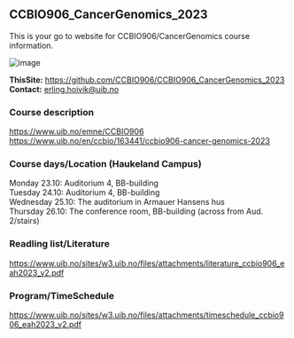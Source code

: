 ## CCBIO906_CancerGenomics_2023
This is your go to website for CCBIO906/CancerGenomics course information. 
    
![image](https://github.com/CCBIO906/CCBIO906_CancerGenomics_2023/assets/147002279/74e24652-2f04-43ac-baa0-dc2616ccf58e)

**ThisSite:** https://github.com/CCBIO906/CCBIO906_CancerGenomics_2023     
**Contact:** erling.hoivik@uib.no   

### Course description
https://www.uib.no/emne/CCBIO906     
https://www.uib.no/en/ccbio/163441/ccbio906-cancer-genomics-2023   

### Course days/Location (Haukeland Campus)    
Monday 23.10: Auditorium 4, BB-building    
Tuesday 24.10: Auditorium 4, BB-building     
Wednesday 25.10: The auditorium in Armauer Hansens hus     
Thursday 26.10: The conference room, BB-building (across from Aud. 2/stairs)       

### Readling list/Literature
https://www.uib.no/sites/w3.uib.no/files/attachments/literature_ccbio906_eah2023_v2.pdf      

### Program/TimeSchedule
https://www.uib.no/sites/w3.uib.no/files/attachments/timeschedule_ccbio906_eah2023_v2.pdf      
      
